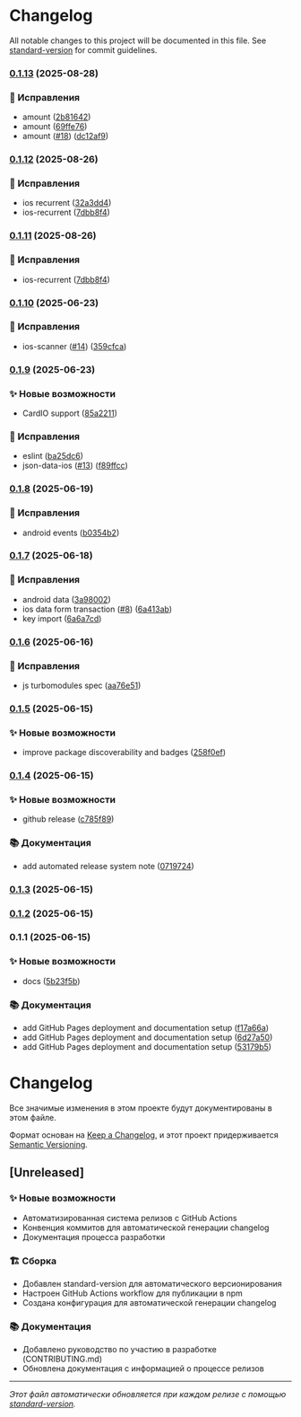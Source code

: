 # Changelog

All notable changes to this project will be documented in this file. See [standard-version](https://github.com/conventional-changelog/standard-version) for commit guidelines.

### [0.1.13](https://github.com/leonidmolchanov/react-native-cloudpayments-sdk/compare/v0.1.12...v0.1.13) (2025-08-28)


### 🐛 Исправления

* amount ([2b81642](https://github.com/leonidmolchanov/react-native-cloudpayments-sdk/commit/2b816423f42cb4cef19dc973a29f1be6b03986da))
* amount ([69ffe76](https://github.com/leonidmolchanov/react-native-cloudpayments-sdk/commit/69ffe761bed3c8e7276b1b7a25003b72a99e9e54))
* amount ([#18](https://github.com/leonidmolchanov/react-native-cloudpayments-sdk/issues/18)) ([dc12af9](https://github.com/leonidmolchanov/react-native-cloudpayments-sdk/commit/dc12af950050b62e8bc85aa7c1f10d8dfbdc5cfe))

### [0.1.12](https://github.com/leonidmolchanov/react-native-cloudpayments-sdk/compare/v0.1.10...v0.1.12) (2025-08-26)


### 🐛 Исправления

* ios recurrent ([32a3dd4](https://github.com/leonidmolchanov/react-native-cloudpayments-sdk/commit/32a3dd441ce16dff7f67400dc2fc6a10b97302e2))
* ios-recurrent ([7dbb8f4](https://github.com/leonidmolchanov/react-native-cloudpayments-sdk/commit/7dbb8f454dfa22b0f86ebd59eae2aeceb9aa656a))

### [0.1.11](https://github.com/leonidmolchanov/react-native-cloudpayments-sdk/compare/v0.1.10...v0.1.11) (2025-08-26)


### 🐛 Исправления

* ios-recurrent ([7dbb8f4](https://github.com/leonidmolchanov/react-native-cloudpayments-sdk/commit/7dbb8f454dfa22b0f86ebd59eae2aeceb9aa656a))

### [0.1.10](https://github.com/leonidmolchanov/react-native-cloudpayments-sdk/compare/v0.1.9...v0.1.10) (2025-06-23)


### 🐛 Исправления

* ios-scanner ([#14](https://github.com/leonidmolchanov/react-native-cloudpayments-sdk/issues/14)) ([359cfca](https://github.com/leonidmolchanov/react-native-cloudpayments-sdk/commit/359cfcabc6fc5b76beb1c8a86549a6d928413c5d))

### [0.1.9](https://github.com/leonidmolchanov/react-native-cloudpayments-sdk/compare/v0.1.8...v0.1.9) (2025-06-23)


### ✨ Новые возможности

* CardIO support  ([85a2211](https://github.com/leonidmolchanov/react-native-cloudpayments-sdk/commit/85a221125503a073d57dacd21f3cabcf2b758461))


### 🐛 Исправления

* eslint ([ba25dc6](https://github.com/leonidmolchanov/react-native-cloudpayments-sdk/commit/ba25dc6e85da022322cff8351259c780072b9e8d))
* json-data-ios ([#13](https://github.com/leonidmolchanov/react-native-cloudpayments-sdk/issues/13)) ([f89ffcc](https://github.com/leonidmolchanov/react-native-cloudpayments-sdk/commit/f89ffcc2fe3577001bf410fec991d68ee87814eb))

### [0.1.8](https://github.com/leonidmolchanov/react-native-cloudpayments-sdk/compare/v0.1.7...v0.1.8) (2025-06-19)


### 🐛 Исправления

* android events  ([b0354b2](https://github.com/leonidmolchanov/react-native-cloudpayments-sdk/commit/b0354b2e9b5faff56bbe91c0890def37164a253e))

### [0.1.7](https://github.com/leonidmolchanov/react-native-cloudpayments-sdk/compare/v0.1.6...v0.1.7) (2025-06-18)

### 🐛 Исправления

- android data ([3a98002](https://github.com/leonidmolchanov/react-native-cloudpayments-sdk/commit/3a980025a99a38350d993fab646a433f443ca7f1))
- ios data form transaction ([#8](https://github.com/leonidmolchanov/react-native-cloudpayments-sdk/issues/8)) ([6a413ab](https://github.com/leonidmolchanov/react-native-cloudpayments-sdk/commit/6a413ab5e3f8578473b24ceb35c2f1771ff0bd3c))
- key import ([6a6a7cd](https://github.com/leonidmolchanov/react-native-cloudpayments-sdk/commit/6a6a7cdb4bbb6dcee8d90b30211ecd2947220862))

### [0.1.6](https://github.com/leonidmolchanov/react-native-cloudpayments-sdk/compare/v0.1.5...v0.1.6) (2025-06-16)

### 🐛 Исправления

- js turbomodules spec ([aa76e51](https://github.com/leonidmolchanov/react-native-cloudpayments-sdk/commit/aa76e519ebed32067a23e825e194ce1d2446cc97))

### [0.1.5](https://github.com/leonidmolchanov/react-native-cloudpayments-sdk/compare/v0.1.4...v0.1.5) (2025-06-15)

### ✨ Новые возможности

- improve package discoverability and badges ([258f0ef](https://github.com/leonidmolchanov/react-native-cloudpayments-sdk/commit/258f0ef81829b5cd7468f2e6d85a05859d4ed893))

### [0.1.4](https://github.com/leonidmolchanov/react-native-cloudpayments-sdk/compare/v0.1.3...v0.1.4) (2025-06-15)

### ✨ Новые возможности

- github release ([c785f89](https://github.com/leonidmolchanov/react-native-cloudpayments-sdk/commit/c785f895dbe1cfd6a86089d212254f46e9377f2e))

### 📚 Документация

- add automated release system note ([0719724](https://github.com/leonidmolchanov/react-native-cloudpayments-sdk/commit/0719724b6c430997b57e8ac62f3313de59c6c3a4))

### [0.1.3](https://github.com/leonidmolchanov/react-native-cloudpayments-sdk/compare/v0.1.2...v0.1.3) (2025-06-15)

### [0.1.2](https://github.com/leonidmolchanov/react-native-cloudpayments-sdk/compare/v0.1.1...v0.1.2) (2025-06-15)

### 0.1.1 (2025-06-15)

### ✨ Новые возможности

- docs ([5b23f5b](https://github.com/leonidmolchanov/react-native-cloudpayments-sdk/commit/5b23f5b418680f97461c52afd4d674890d44db71))

### 📚 Документация

- add GitHub Pages deployment and documentation setup ([f17a66a](https://github.com/leonidmolchanov/react-native-cloudpayments-sdk/commit/f17a66ab9cade1d0135d37bf360001635581af74))
- add GitHub Pages deployment and documentation setup ([6d27a50](https://github.com/leonidmolchanov/react-native-cloudpayments-sdk/commit/6d27a508e09a91e0bcd79e3560097755ec885060))
- add GitHub Pages deployment and documentation setup ([53179b5](https://github.com/leonidmolchanov/react-native-cloudpayments-sdk/commit/53179b50aca2e3d1d4b2e58d4e2ce69d0ca55314))

# Changelog

Все значимые изменения в этом проекте будут документированы в этом файле.

Формат основан на [Keep a Changelog](https://keepachangelog.com/en/1.0.0/),
и этот проект придерживается [Semantic Versioning](https://semver.org/spec/v2.0.0.html).

## [Unreleased]

### ✨ Новые возможности

- Автоматизированная система релизов с GitHub Actions
- Конвенция коммитов для автоматической генерации changelog
- Документация процесса разработки

### 🏗️ Сборка

- Добавлен standard-version для автоматического версионирования
- Настроен GitHub Actions workflow для публикации в npm
- Создана конфигурация для автоматической генерации changelog

### 📚 Документация

- Добавлено руководство по участию в разработке (CONTRIBUTING.md)
- Обновлена документация с информацией о процессе релизов

---

_Этот файл автоматически обновляется при каждом релизе с помощью [standard-version](https://github.com/conventional-changelog/standard-version)._
